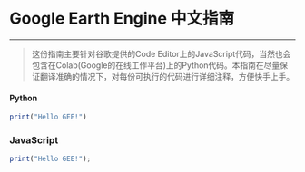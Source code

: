 # Google Earth Engine 中文指南

---

> 这份指南主要针对谷歌提供的Code Editor上的JavaScript代码，当然也会包含在Colab(Google的在线工作平台)上的Python代码。本指南在尽量保证翻译准确的情况下，对每份可执行的代码进行详细注释，方便快手上手。

<!-- tabs:start -->

#### **Python**

```js
print("Hello GEE!")
```



### **JavaScript**

```js
print("Hello GEE!");
```

<!-- tabs:end -->
